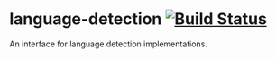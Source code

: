 # language-detection [![Build Status](http://cafbuilder.hpswlabs.hp.com:8080/buildStatus/icon?job=language-detection)](http://cafbuilder.hpswlabs.hp.com:8080/job/language-detection)

An interface for language detection implementations.
